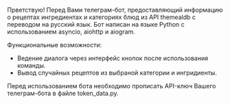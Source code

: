 Прветствую! Перед Вами телеграм-бот, предоставляющий информацию о рецептах ингредиентах и категориях блюд из API themealdb с переводом на русский язык.
Бот написан на языке Python с использованием asyncio, aiohttp и aiogram.

Функциональные возможности:
- Ведение диалога через интерфейс кнопок после использования команды.
- Вывод случайных рецептов из выбраной категории и ингридиенты.

Перед использованием бота необходимо прописать API-ключ Вашего телеграм-бота в файле token_data.py.

